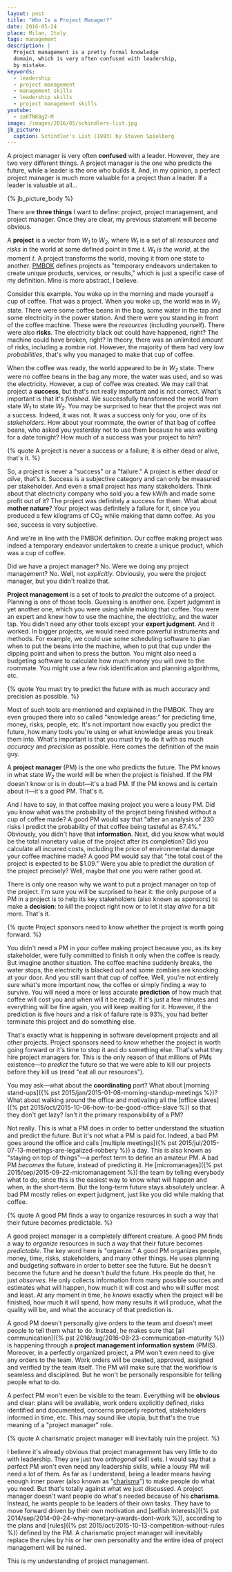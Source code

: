 ```yaml
---
layout: post
title: "Who Is a Project Manager?"
date: 2016-05-24
place: Milan, Italy
tags: management
description: |
  Project management is a pretty formal knowledge
  domain, which is very often confused with leadership,
  by mistake.
keywords:
  - leadership
  - project management
  - management skills
  - leadership skills
  - project management skills
youtube:
  - zaKTNK8g2-M
image: /images/2016/05/schindlers-list.jpg
jb_picture:
  caption: Schindler's List (1993) by Steven Spielberg
---
```


A project manager is very often **confused** with a leader. However, they are two
very different things. A project manager is the one who predicts the future,
while a leader is the one who builds it. And, in my opinion, a perfect
project manager is much more valuable for a project than a leader. If a
leader is valuable at all...

<!--more-->

{% jb_picture_body %}

There are **three things** I want to define: project, project
management, and project manager. Once they are clear, my previous statement
will become obvious.

A **project** is a vector from <i>W<sub>1</sub></i> to <i>W<sub>2</sub></i>,
where <i>W<sub>t</sub></i> is a set of all _resources and risks_ in the world at
some defined point in time <i>t</i>. <i>W<sub>t</sub></i> _is the world_,
at the moment <i>t</i>. A project transforms the world, moving it from one
state to another.
[PMBOK](http://www.pmi.org/PMBOK-Guide-and-Standards.aspx) defines projects as
"temporary endeavors undertaken to create unique products, services, or results,"
which is just a specific case of my definition. Mine is more abstract, I believe.

Consider this example. You woke up in the morning and made yourself a cup of coffee.
That was a project.
When you woke up, the world was in <i>W<sub>1</sub></i> state.
There were some coffee beans in the bag, some water in the tap and
some electricity in the power station. And there were you standing in front
of the coffee machine. These were the _resources_ (including yourself).
There were also **risks**. The electricity black out could have happened, right?
The machine could have broken, right?
In theory, there was an unlimited amount of risks, including a zombie riot.
However, the majority of them had very low _probabilities_, that's why you
managed to make that cup of coffee.

When the coffee was ready, the world appeared to be in <i>W<sub>2</sub></i> state.
There were no coffee beans in the bag any more, the water was
used, and so was the electricity. However, a cup of coffee was created. We may
call that project a **success**, but that's not really important and is not correct. What's important
is that it's _finished_. We successfully transformed the world from state
<i>W<sub>1</sub></i> to state <i>W<sub>2</sub></i>. You may be surprised to
hear that the project was not a success. Indeed, it was not. It was a success
only for you, one of its _stakeholders_. How about your roommate, the
owner of that bag of coffee beans, who asked you yesterday not to use them
because he was waiting for a date tonight? How much of a success was your project
to _him_?

{% quote A project is never a success or a failure; it is either dead or alive, that's it. %}

So, a project is never a "success" or a "failure." A project is either
_dead_ or _alive_, that's it. Success is a subjective category and can only
be measured per stakeholder. And even a small project has many stakeholders.
Think about that electricity company who sold you a few kW/h and made some
profit out of it? The project was definitely a success for them. What about
**mother nature**? Your project was definitely a failure for it, since you
produced a few kilograms of CO<sub>2</sub> while making that damn coffee. As you
see, success is very subjective.

And we're in line with the PMBOK definition. Our coffee making project was indeed
a temporary endeavor undertaken to create a unique product, which was a cup of
coffee.

Did we have a project manager? No. Were we doing any project management? No.
Well, not _explicitly_. Obviously, you were the project manager, but you didn't
realize that.

**Project management** is a set of tools to _predict_ the outcome
of a project. Planning is one of those tools. Guessing is another one. Expert
judgment is yet another one, which you were using while making that coffee.
You were an expert and knew how to use the machine, the electricity, and the water
tap. You didn't need any other tools except your **expert judgment**. And it
worked. In bigger projects, we would need more powerful instruments and methods.
For example, we could use some scheduling software to plan when to put the beans
into the machine, when to put that cup under the dipping point and when to
press the button. You might also need a budgeting software to calculate how
much money you will owe to the roommate. You might use a few risk identification
and planning algorithms, etc.

{% quote You must try to predict the future with as much accuracy and precision as possible. %}

Most of such tools are mentioned and explained in the PMBOK. They are even
grouped there into so called "knowledge areas:" for predicting
time, money, risks, people, etc. It's not important how exactly you predict
the future, how many tools you're using or what knowledge areas you break them
into. What's important is that you must try to do it with as much _accuracy_
and _precision_ as possible. Here comes the definition of the main guy.

A **project manager** (PM) is the one who predicts the future.
The PM knows in what state <i>W<sub>2</sub></i> the world will be when
the project is finished. If the PM doesn't know or is in doubt&mdash;it's a bad PM. If
the PM knows and is certain about it&mdash;it's a good PM. That's it.

And I have to say, in that coffee making project you were a lousy PM. Did you
know what was the probability of the project being finished without a cup of coffee
made? A good PM would say that "after an analysis of 230 risks I predict
the probability of that coffee being tasteful as 87.4%." Obviously, you didn't
have that **information**. Next, did you know what would be the total monetary value of
the project after its completion? Did you calculate all incurred costs, including
the price of environmental damage your coffee machine made? A good PM would
say that "the total cost of the project is expected to be $1.09." Were you
able to predict the duration of the project precisely? Well, maybe that one
you were rather good at.

There is only one reason why we want to put a project manager on top of
the project. I'm sure you will be surprised to hear it: the only purpose of
a PM in a project is to help its key stakeholders (also known as sponsors) to
make a **decision**: to _kill_ the project right now or to let it stay
_alive_ for a bit more. That's it.

{% quote Project sponsors need to know whether the project is worth going forward. %}

You didn't need a PM in your coffee making project because you, as its key
stakeholder, were fully committed to finish it only when the coffee is ready.
But imagine another situation. The coffee machine suddenly breaks, the water
stops, the electricity is blacked out and some zombies are knocking at your door.
And you still want that cup of coffee. Well, you're not entirely sure what's
more important now, the coffee or simply finding a way to survive. You will need
a more or less accurate **prediction** of how much that coffee will cost you and
when will it be ready. If it's just a few minutes and everything will be
fine again, you will keep waiting for it. However, if the prediction is
five hours and a risk of failure rate is 93%, you had better terminate this
project and do something else.

That's exactly what is happening in software development projects and all
other projects. Project sponsors need to _know_ whether the project is worth
going forward or it's time to stop it and do something else. That's what
they hire project managers for. This is the only reason of that millions
of PMs existence&mdash;to _predict_ the future so that we were able to
kill our projects before they kill us (read "eat all our resources").

You may ask&mdash;what about the **coordinating** part? What about
[morning stand-ups]({% pst 2015/jan/2015-01-08-morning-standup-meetings %})?
What about walking around the office and motivating all the
[office slaves]({% pst 2015/oct/2015-10-06-how-to-be-good-office-slave %})
so that they don't get lazy? Isn't it the primary responsibility of a PM?

Not really. This is what a PM does in order to better understand the situation
and predict the future. But it's not what a PM is paid for.
Indeed, a bad PM goes around the office and calls
[multiple meetings]({% pst 2015/jul/2015-07-13-meetings-are-legalized-robbery %})
a day. This is also known as "staying on top of things"&mdash;a perfect term to define an amateur PM. A bad PM _becomes_ the future, instead
of predicting it. He [micromanages]({% pst 2015/sep/2015-09-22-micromanagement %})
the team by telling everybody what to do, since this is the easiest way to
know what will happen and when, in the short-term. But the long-term future
stays absolutely unclear. A bad PM mostly relies on expert judgment, just
like you did while making that coffee.

{% quote A good PM finds a way to organize resources in such a way that their future becomes predictable. %}

A good project manager is a completely different creature. A good PM
finds a way to _organize_ resources in such a way that their future
becomes _predictable_. The key word here is "organize." A good PM organizes
people, money, time, risks, stakeholders, and many other things. He uses
planning and budgeting software in order to better see the future. But he
doesn't become the future and he doesn't _build_ the future. His people do that,
he just _observes_. He only collects information from many possible sources
and estimates what will happen, how much it will cost and who will
suffer most and least. At any moment in time, he _knows_ exactly when the project
will be finished, how much it will spend, how many results it will produce,
what the quality will be, and what the accuracy of that prediction is.

A good PM doesn't personally give orders to the team and
doesn't meet people to tell them what to do. Instead, he makes sure
that [all communication]({% pst 2016/aug/2016-08-23-communication-maturity %}) is happening through
a **project management information system** (PMIS). Moreover, in a perfectly
organized project, a PM won't even need to give any orders to the team. Work
orders will be created, approved, assigned and verified by the team itself.
The PM will make sure that the workflow is seamless and disciplined. But he
won't be personally responsible for telling people what to do.

A perfect PM won't even be visible to the team. Everything will be **obvious**
and clear: plans will be available, work orders explicitly defined,
risks identified and documented, concerns properly reported, stakeholders
informed in time, etc. This may sound like utopia, but that's the
true meaning of a "project manager" role.

{% quote A charismatic project manager will inevitably ruin the project. %}

I believe it's already obvious that project management has very little to do
with leadership. They are just two _orthogonal_ skill sets. I would say that
a perfect PM won't even need any leadership skills, while a lousy PM will need
a lot of them. As far as I understand, being a leader means having enough
inner power (also known as "[charisma](https://en.wikipedia.org/wiki/Charisma)")
to make people do what you need. But that's
totally against what we just discussed. A project manager doesn't want people
do what's needed because of his **charisma**. Instead, he wants people to be
leaders of their own tasks. They have to move forward driven by their own
motivation and [selfish interests]({% pst 2014/sep/2014-09-24-why-monetary-awards-dont-work %}),
according to the plans and
[rules]({% pst 2015/oct/2015-10-13-competition-without-rules %}) defined
by the PM. A charismatic project manager will inevitably replace the rules
by his or her own personality and the entire idea of project management will
be ruined.

This is my understanding of project management.
